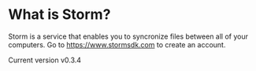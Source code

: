 # What is Storm?

Storm is a service that enables you to syncronize files between all of your computers.
Go to https://www.stormsdk.com to create an account.

Current version v0.3.4

